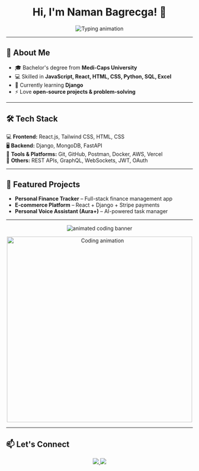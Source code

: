 <h1 align="center">Hi, I'm Naman Bagrecga! 👋</h1>

<p align="center">
  <img src="https://readme-typing-svg.herokuapp.com?font=Fira+Code&size=26&duration=4000&pause=1000&color=36BCF7&center=true&vCenter=true&width=600&lines=Backend+Software+Engineer;Passionate+about+Django+%26+FastAPI;Loves+building+scalable+apps;Always+learning+new+tech" alt="Typing animation" />
</p>

---

## 🚀 About Me
- 🎓 Bachelor's degree from **Medi-Caps University**
- 💻 Skilled in **JavaScript, React, HTML, CSS, Python, SQL, Excel**
- 🌱 Currently learning **Django**
- ⚡ Love **open-source projects & problem-solving**

---

## 🛠️ Tech Stack
💻 **Frontend:** React.js, Tailwind CSS, HTML, CSS  
🖥 **Backend:** Django, MongoDB, FastAPI  
🔧 **Tools & Platforms:** Git, GitHub, Postman, Docker, AWS, Vercel  
📡 **Others:** REST APIs, GraphQL, WebSockets, JWT, OAuth  

---

## 📌 Featured Projects
- **Personal Finance Tracker** – Full-stack finance management app  
- **E-commerce Platform** – React + Django + Stripe payments  
- **Personal Voice Assistant (Aura+)** – AI-powered task manager  

---

<p align="center">
  <img src="https://raw.githubusercontent.com/BrunnerLivio/brunnerlivio/master/images/marquee.svg" alt="animated coding banner" />
</p>

<p align="center">
  <img src="https://media.giphy.com/media/qgQUggAC3Pfv687qPC/giphy.gif" width="500" alt="Coding animation" />
</p>

---

## 📫 Let's Connect
<p align="center">
  <a href="https://linkedin.com" target="_blank">
    <img src="https://img.shields.io/badge/LinkedIn-0077B5?style=for-the-badge&logo=linkedin&logoColor=white"/>
  </a>
  <a href="https://your-portfolio.com" target="_blank">
    <img src="https://img.shields.io/badge/Portfolio-FF7139?style=for-the-badge&logo=Firefox-Browser&logoColor=white"/>
  </a>
</p>
